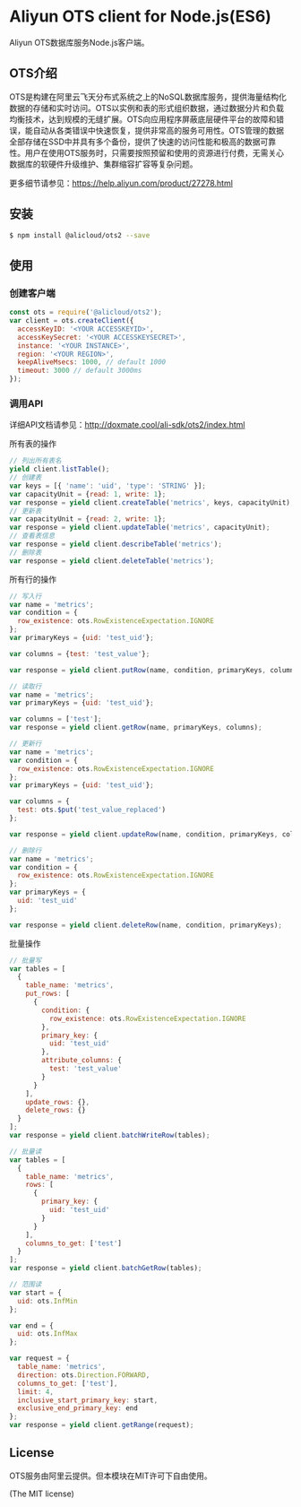 Aliyun OTS client for Node.js(ES6)
==================================
Aliyun OTS数据库服务Node.js客户端。

## OTS介绍
OTS是构建在阿里云飞天分布式系统之上的NoSQL数据库服务，提供海量结构化数据的存储和实时访问。OTS以实例和表的形式组织数据，通过数据分片和负载均衡技术，达到规模的无缝扩展。OTS向应用程序屏蔽底层硬件平台的故障和错误，能自动从各类错误中快速恢复，提供非常高的服务可用性。OTS管理的数据全部存储在SSD中并具有多个备份，提供了快速的访问性能和极高的数据可靠性。用户在使用OTS服务时，只需要按照预留和使用的资源进行付费，无需关心数据库的软硬件升级维护、集群缩容扩容等复杂问题。

更多细节请参见：<https://help.aliyun.com/product/27278.html>

## 安装

```sh
$ npm install @alicloud/ots2 --save
```

## 使用

### 创建客户端
```js
const ots = require('@alicloud/ots2');
var client = ots.createClient({
  accessKeyID: '<YOUR ACCESSKEYID>',
  accessKeySecret: '<YOUR ACCESSKEYSECRET>',
  instance: '<YOUR INSTANCE>',
  region: '<YOUR REGION>',
  keepAliveMsecs: 1000, // default 1000
  timeout: 3000 // default 3000ms
});
```

### 调用API

详细API文档请参见：<http://doxmate.cool/ali-sdk/ots2/index.html>

所有表的操作
```js
// 列出所有表名
yield client.listTable();
// 创建表
var keys = [{ 'name': 'uid', 'type': 'STRING' }];
var capacityUnit = {read: 1, write: 1};
var response = yield client.createTable('metrics', keys, capacityUnit);
// 更新表
var capacityUnit = {read: 2, write: 1};
var response = yield client.updateTable('metrics', capacityUnit);
// 查看表信息
var response = yield client.describeTable('metrics');
// 删除表
var response = yield client.deleteTable('metrics');
```

所有行的操作

```js
// 写入行
var name = 'metrics';
var condition = {
  row_existence: ots.RowExistenceExpectation.IGNORE
};
var primaryKeys = {uid: 'test_uid'};

var columns = {test: 'test_value'};

var response = yield client.putRow(name, condition, primaryKeys, columns);

// 读取行
var name = 'metrics';
var primaryKeys = {uid: 'test_uid'};

var columns = ['test'];
var response = yield client.getRow(name, primaryKeys, columns);

// 更新行
var name = 'metrics';
var condition = {
  row_existence: ots.RowExistenceExpectation.IGNORE
};
var primaryKeys = {uid: 'test_uid'};

var columns = {
  test: ots.$put('test_value_replaced')
};

var response = yield client.updateRow(name, condition, primaryKeys, columns);

// 删除行
var name = 'metrics';
var condition = {
  row_existence: ots.RowExistenceExpectation.IGNORE
};
var primaryKeys = {
  uid: 'test_uid'
};

var response = yield client.deleteRow(name, condition, primaryKeys);
```

批量操作

```js
// 批量写
var tables = [
  {
    table_name: 'metrics',
    put_rows: [
      {
        condition: {
          row_existence: ots.RowExistenceExpectation.IGNORE
        },
        primary_key: {
          uid: 'test_uid'
        },
        attribute_columns: {
          test: 'test_value'
        }
      }
    ],
    update_rows: {},
    delete_rows: {}
  }
];
var response = yield client.batchWriteRow(tables);

// 批量读
var tables = [
  {
    table_name: 'metrics',
    rows: [
      {
        primary_key: {
          uid: 'test_uid'
        }
      }
    ],
    columns_to_get: ['test']
  }
];
var response = yield client.batchGetRow(tables);

// 范围读
var start = {
  uid: ots.InfMin
};

var end = {
  uid: ots.InfMax
};

var request = {
  table_name: 'metrics',
  direction: ots.Direction.FORWARD,
  columns_to_get: ['test'],
  limit: 4,
  inclusive_start_primary_key: start,
  exclusive_end_primary_key: end
};
var response = yield client.getRange(request);
```

## License
OTS服务由阿里云提供。但本模块在MIT许可下自由使用。

(The MIT license)
